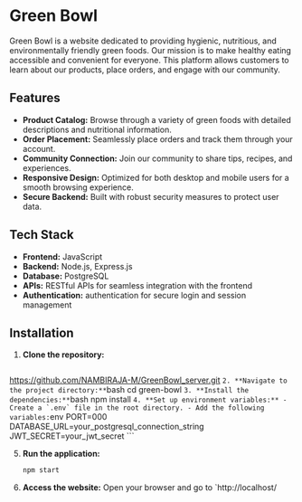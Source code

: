 # Green Bowl

Green Bowl is a website dedicated to providing hygienic, nutritious, and environmentally friendly green foods. Our mission is to make healthy eating accessible and convenient for everyone. This platform allows customers to learn about our products, place orders, and engage with our community.

## Features

- **Product Catalog:** Browse through a variety of green foods with detailed descriptions and nutritional information.
- **Order Placement:** Seamlessly place orders and track them through your account.
- **Community Connection:** Join our community to share tips, recipes, and experiences.
- **Responsive Design:** Optimized for both desktop and mobile users for a smooth browsing experience.
- **Secure Backend:** Built with robust security measures to protect user data.

## Tech Stack

- **Frontend:** JavaScript
- **Backend:** Node.js, Express.js
- **Database:** PostgreSQL
- **APIs:** RESTful APIs for seamless integration with the frontend
- **Authentication:** authentication for secure login and session management

## Installation

1. **Clone the repository:**
    ```bash
https://github.com/NAMBIRAJA-M/GreenBowl_server.git
    ```
2. **Navigate to the project directory:**
    ```bash
    cd green-bowl
    ```
3. **Install the dependencies:**
    ```bash
    npm install
    ```
4. **Set up environment variables:**
    - Create a `.env` file in the root directory.
    - Add the following variables:
        ```env
        PORT=000
        DATABASE_URL=your_postgresql_connection_string
        JWT_SECRET=your_jwt_secret
        ```

5. **Run the application:**
    ```bash
    npm start
    ```
6. **Access the website:**
    Open your browser and go to `http://localhost/
